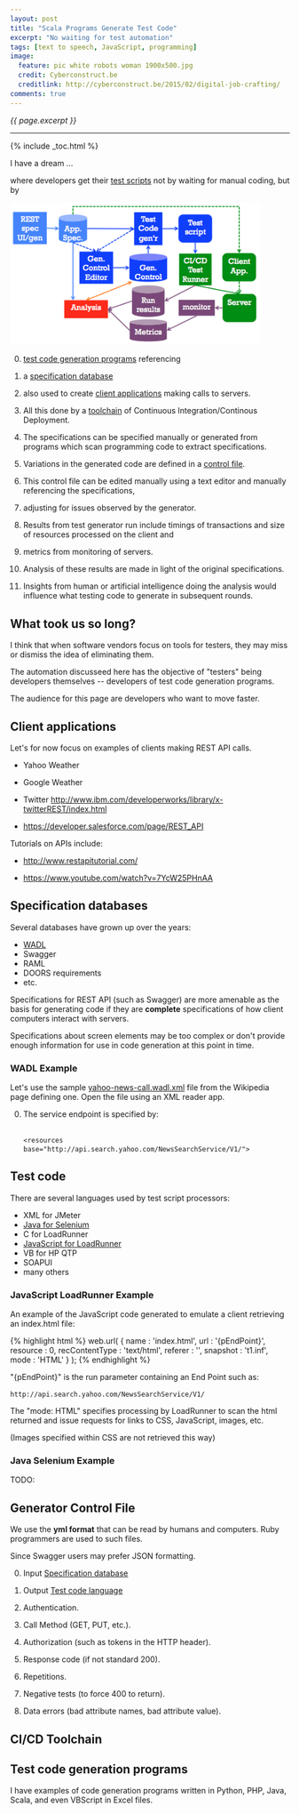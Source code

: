 ```yaml
---
layout: post
title: "Scala Programs Generate Test Code"
excerpt: "No waiting for test automation"
tags: [text to speech, JavaScript, programming]
image:
  feature: pic white robots woman 1900x500.jpg
  credit: Cyberconstruct.be
  creditlink: http://cyberconstruct.be/2015/02/digital-job-crafting/
comments: true
---
```

<i>{{ page.excerpt }}</i>
<hr />
{% include _toc.html %}

I have a dream ...

where developers get their 
<a href="#TestScripts">test scripts</a> 
not by waiting for manual coding, but by 

<img width="451" alt="fig test code gen v01" 
src="/images/fig test code gen v01 998x568.png">

0. <a href="#TestCodeGener">test code generation programs</a> referencing

0. a <a href="#SpecDB">specification database</a>

0. also used to create <a href="#ClientApps">client applications</a> 
   making calls to servers.

0. All this done by a <a href="#Toolchain">toolchain</a>
   of Continuous Integration/Continous Deployment.

0. The specifications can be specified manually or
   generated from programs which scan programming code
   to extract specifications.

0. Variations in the generated code
   are defined in a <a href="#GenControlFile">control file</a>.

0. This control file can be edited manually using a text editor
   and manually referencing the specifications,

0. adjusting for issues observed by the generator.

0. Results from test generator run include timings of transactions 
   and size of resources processed on the client 
   and

0. metrics from monitoring of servers.

0. Analysis of these results are made in light of the 
   original specifications.

0. Insights from human or artificial intelligence 
   doing the analysis 
   would influence 
   what testing code to generate in subsequent rounds.

## What took us so long?

I think that when software vendors focus on tools for testers,
they may miss or dismiss the idea of eliminating them.

The automation discusseed here has the objective of "testers"
being developers themselves -- developers of test code generation programs.

The audience for this page are developers who want to move faster.

<a name="ClientApps"></a>

## Client applications

Let's for now focus on examples of clients making REST API calls.

* Yahoo Weather

* Google Weather

* Twitter
  http://www.ibm.com/developerworks/library/x-twitterREST/index.html

* https://developer.salesforce.com/page/REST_API

Tutorials on APIs include:

* http://www.restapitutorial.com/

* https://www.youtube.com/watch?v=7YcW25PHnAA


<a name="SpecDB"></a>

## Specification databases

Several databases have grown up over the years:

* <a href="#WADL">WADL</a>
* Swagger
* RAML
* DOORS requirements
* etc.

Specifications for REST API (such as Swagger)
   are more amenable as the basis for generating code
   if they are <strong>complete</strong> specifications of how
   client computers interact with servers.

   Specifications about screen elements may be too complex 
   or don't provide enough information for use in code generation
   at this point in time.


<a name="WADL-example"></a>

### WADL Example

Let's use the sample 
<a target="_blank" href="/assets/yahoo-news-call.wadl.xml">
yahoo-news-call.wadl.xml</a> file from the
Wikipedia page defining one.
Open the file using an XML reader app.

0. The service endpoint is specified by:

   <pre><code>
   &LT;resources base="http://api.search.yahoo.com/NewsSearchService/V1/"> 
   </code></pre>

<a name="TestScripts"></a>

## Test code

There are several languages used by test script processors:

   * XML for JMeter
   * <a href="#JavaSeleniumSample">Java for Selenium</a>
   * C for LoadRunner
   * <a href="#LRJS">JavaScript for LoadRunner</a>
   * VB for HP QTP
   * SOAPUI
   * many others

<a name="LRJS"></a>

### JavaScript LoadRunner Example

An example of the JavaScript code generated to 
emulate a client retrieving an index.html file:

{% highlight html %}
  web.url(
    {
      name : 'index.html', 
      url : '{pEndPoint}', 
      resource : 0, 
      recContentType : 'text/html', 
      referer : '', 
      snapshot : 't1.inf', 
      mode : 'HTML'
    }
  );
{% endhighlight %}

"{pEndPoint}" is the run parameter containing an End Point such as:

    http://api.search.yahoo.com/NewsSearchService/V1/

The "mode: HTML" specifies processing by LoadRunner to 
scan the html returned and issue requests for 
links to CSS, JavaScript, images, etc.

(Images specified within CSS are not retrieved this way)

<a name="JavaSeleniumSample"></a>

### Java Selenium Example

TODO:

<a name="GenControlFile"></a>

## Generator Control File

We use the <strong>yml format</strong> that can be read by humans and computers. Ruby programmers are used to such files.

Since Swagger users may prefer JSON formatting.

0. Input <a href="#SpecDB"> Specification database</a>

0. Output <a href="#TestScripts"> Test code language</a>

0. Authentication.

0. Call Method (GET, PUT, etc.).

0. Authorization (such as tokens in the HTTP header).

0. Response code (if not standard 200).

0. Repetitions.

0. Negative tests (to force 400 to return).

0. Data errors (bad attribute names, bad attribute value).

<a name="Toolchain"></a>

## CI/CD Toolchain


<a name="TestCodeGener"></a> 

## Test code generation programs

I have examples of code generation programs written in 
Python, PHP, Java, Scala, and even VBScript in Excel files.



